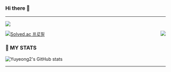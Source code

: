 ### Hi there 👋
---
<a href="mailto:403467@naver.com" target="_black"><img src="https://img.shields.io/badge/403467@naver.com-62B47A?style=flat-square&logo=Naver&logoColor=white"/></a>

[![Solved.ac
프로필](http://mazassumnida.wtf/api/v2/generate_badge?boj=kingbee12)](https://solved.ac/kingbee12)
<img src="https://raw.githubusercontent.com/AVS1508/AVS1508/master/assets/Day-Coding.gif" align="right">


### 💪 MY STATS
![Yuyeong2's GitHub stats](https://github-readme-stats.vercel.app/api?username=Yuyeong2&theme=tokyonight&show_icons=true)
<hr>

<!--
**Yuyeong2/Yuyeong2** is a ✨ _special_ ✨ repository because its `README.md` (this file) appears on your GitHub profile.

Here are some ideas to get you started:

- 🔭 I’m currently working on ...
- 🌱 I’m currently learning ...
- 👯 I’m looking to collaborate on ...
- 🤔 I’m looking for help with ...
- 💬 Ask me about ...
- 📫 How to reach me: ...
- 😄 Pronouns: ...
- ⚡ Fun fact: ...
-->
